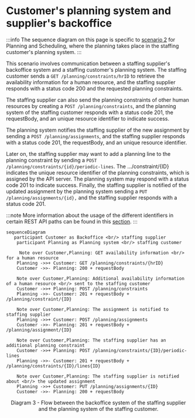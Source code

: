 # Customer's planning system and supplier's backoffice

:::info
The sequence diagram on this page is specific to [scenario 2](../../planning/Scenario%202/Readme.md) for Planning and Scheduling, where the planning takes place in the staffing customer's planning system.
:::

This scenario involves communication between a staffing supplier's backoffice system and a staffing customer's planning system. The staffing customer sends a `GET /planning/constraints/hrID` to retrieve the availability information for a human resource, and the staffing supplier responds with a status code 200 and the requested planning constraints.

The staffing supplier can also send the planning constraints of other human resources by creating a `POST /planning/constraints`, and the planning system of the staffing customer responds with a status code 201, the requestBody, and an unique resource identifier to indicate success.

The planning system notifies the staffing supplier of the new assignment by sending a `POST /planning/assignments`, and the staffing supplier responds with a status code 201, the requestBody, and an unique resource identifier.

Later on, the staffing supplier may want to add a planning line to the planning constraint by sending a `POST /planning/constraints/{id}/periodic-lines`. The .../constraint/{ID} indicates the unique resource identifier of the planning constraints, which is assigned by the API server. The planning system may respond with a status code 201 to indicate success. Finally, the staffing supplier is notified of the updated assignment by the planning system sending a `PUT /planning/assignments/{id},` and the staffing supplier responds with a status code 201.

:::note
 More information about the usage of the different identifiers in certain REST API paths can be found in this [section](../../API%20Specification/identifiers.md).
:::

```mermaid
sequenceDiagram
   participant Customer as Backoffice <br/> staffing supplier
    participant Planning as Planning system <br/> staffing customer

     Note over Customer,Planning: GET availability information <br/> for a human resource
    Planning ->>+ Customer: GET /planning/constraints/{hrID}
    Customer ->>- Planning: 200 + requestBody

    Note over Customer,Planning: Additional availability information of a human resource <br/> sent to the staffing customer
    Customer ->>+ Planning: POST /planning/constraints
    Planning ->>- Customer: 201 + requestBody + /planning/constraint/{ID}

    Note over Customer,Planning: The assignment is notified to staffing supplier
    Planning ->>+ Customer: POST /planning/assignments
    Customer ->>- Planning: 201 + requestBody + /planning/assignment/{ID}

    Note over Customer,Planning: The staffing supplier has an additional planning constraint
    Customer ->>+ Planning: POST /planning/constraints/{ID}/periodic-lines
    Planning ->>- Customer: 201 + requestBody + /planning/constraints/{ID}/lines{ID}

    Note over Customer,Planning: The staffing supplier is notified about <br/> the updated assignment
    Planning ->>+ Customer: PUT /planning/assignments/{ID}
    Customer ->>- Planning: 200 + requestBody

```

<figcaption align = "center">Diagram 3 - Flow between the backoffice system of the staffing supplier and the planning system of the staffing customer.</figcaption>
